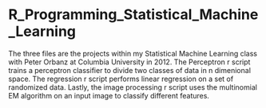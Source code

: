 # R_Programming_Statistical_Machine_Learning
The three files are the projects within my Statistical Machine Learning class with Peter Orbanz at Columbia University in 2012. The Perceptron r script trains a perceptron classifier to divide two classes of data in n dimenional space. The regression r script performs linear regression on a set of randomized data. Lastly, the image processing r script uses the multinomial EM algorithm on an input image to classify different features. 
